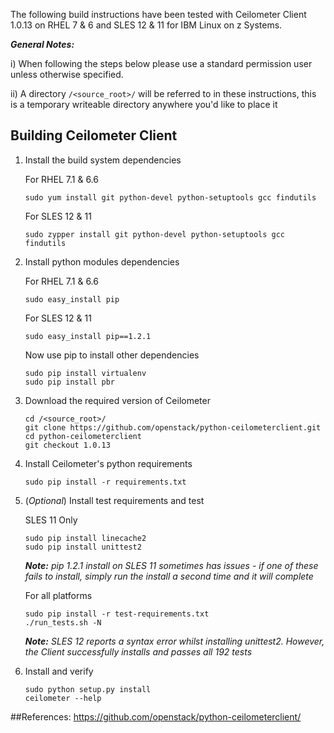 The following build instructions have been tested with Ceilometer Client 1.0.13 on RHEL 7 & 6 and SLES 12 & 11 for IBM Linux on z Systems.

_**General Notes:**_ 	

i) When following the steps below please use a standard permission user unless otherwise specified.
	 
ii) A directory `/<source_root>/` will be referred to in these instructions, this is a temporary writeable directory anywhere you'd like to place it

## Building Ceilometer Client

1. Install the build system dependencies

    For RHEL 7.1 & 6.6
    ```shell
    sudo yum install git python-devel python-setuptools gcc findutils
    ```
    For SLES 12 & 11
    ```shell
    sudo zypper install git python-devel python-setuptools gcc findutils
    ```
2. Install python modules dependencies

    For RHEL 7.1 & 6.6
    ```shell
    sudo easy_install pip
    ```
    For SLES 12 & 11
    ```shell
    sudo easy_install pip==1.2.1
    ```
    Now use pip to install other dependencies
    ```shell
    sudo pip install virtualenv
    sudo pip install pbr
    ```
3. Download the required version of Ceilometer

    ```shell
    cd /<source_root>/
    git clone https://github.com/openstack/python-ceilometerclient.git
    cd python-ceilometerclient
    git checkout 1.0.13
    ```
4. Install Ceilometer's python requirements

    ```shell
    sudo pip install -r requirements.txt
    ```
5. (_Optional_) Install test requirements and test

    SLES 11 Only
    ```shell
    sudo pip install linecache2
    sudo pip install unittest2
    ```
    _**Note:** pip 1.2.1 install on SLES 11 sometimes has issues - if one of these fails to install, simply run the install a second time and it will complete_  
	
    For all platforms
    ```shell
    sudo pip install -r test-requirements.txt
    ./run_tests.sh -N
    ```
    _**Note:** SLES 12 reports a syntax error whilst installing unittest2. However, the Client successfully installs and passes all 192 tests_
	
6. Install and verify

    ```shell
    sudo python setup.py install
    ceilometer --help
    ```

##References:
https://github.com/openstack/python-ceilometerclient/